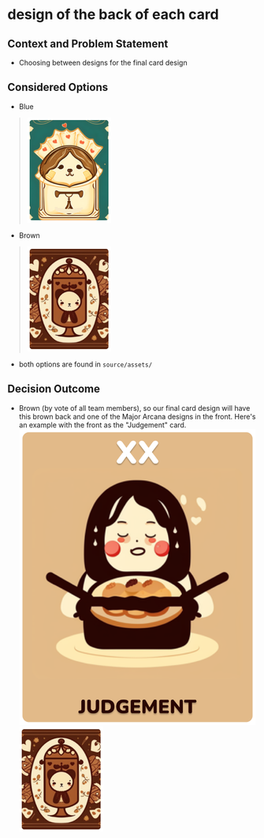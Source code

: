 # design of the back of each card
## Context and Problem Statement
* Choosing between designs for the final card design

## Considered Options
* Blue
> ![Blue Back](source/assets/FinishedTarotCards/BacksideofTarotCard2.png)
* Brown
> ![Brown Back](source/assets/FinishedTarotCards/TarotCardBack.png)
* both options are found in `source/assets/`

## Decision Outcome
* Brown (by vote of all team members), so our final card design will have this brown back and one of the Major Arcana designs in the front. Here's an example with the front as the "Judgement" card.
![Judgement Front](source/assets/FinishedTarotCards/JudgementTarotCard.png)
![Brown Back](source/assets/FinishedTarotCards/TarotCardBack.png)
